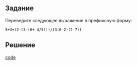 ## Задание
Переведите следующее выражение в префиксную форму:
```
5+4+(2−(3−(6+ 4/5)))/(3(6-2)(2-7))
```

## Решение
[code](../../src/chapter1/task1_2.rkt)
